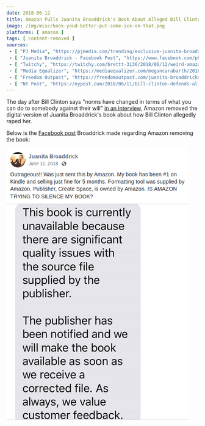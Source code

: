 ```yaml
---
date: 2018-06-12
title: Amazon Pulls Juanita Broaddrick's Book About Alleged Bill Clinton Rape
image: /img/misc/book-youd-better-put-some-ice-on-that.png
platforms: [ amazon ]
tags: [ content-removed ]
sources:
 - [ "PJ Media", "https://pjmedia.com/trending/exclusive-juanita-broaddricks-book-about-alleged-clinton-rape-disappears-from-amazon/" ]
 - [ "Juanita Broaddrick - Facebook Post", "https://www.facebook.com/photo.php?fbid=10156193525011013&set=a.10151704676416013.1073741824.741171012&type=3" ]
 - [ "Twitchy", "https://twitchy.com/brettt-3136/2018/06/12/weird-amazon-pulls-electronic-edition-of-juanita-broaddricks-book-after-five-months/" ]
 - [ "Media Equalizer", "https://mediaequalizer.com/megancarabarth/2018/06/is-amazon-putting-some-ice-on-juanita-broaddricks-book" ]
 - [ "Freedom Outpost", "https://freedomoutpost.com/juanita-broaddricks-electronic-book-alleging-bill-clinton-raping-her-gets-pulled-at-amazon/" ]
 - [ "NY Post", "https://nypost.com/2018/06/11/bill-clinton-defends-al-franken-during-controversial-interview/" ]
---
```


The day after Bill Clinton says "norms have changed in terms of what you can do to somebody against their will" [in an interview](https://nypost.com/2018/06/11/bill-clinton-defends-al-franken-during-controversial-interview/), Amazon removed the digital version of Juanita Broaddrick's book about how Bill Clinton allegedly raped her.

Below is the [Facebook post](https://www.facebook.com/photo.php?fbid=10156193525011013&set=a.10151704676416013.1073741824.741171012&type=3) Broaddrick made regarding Amazon removing the book:

[![Juanita Broaddrick's Facebook Post About Amazon Removing Her Book](broaddrick-facebook-post.png)](broaddrick-facebook-post.png)
